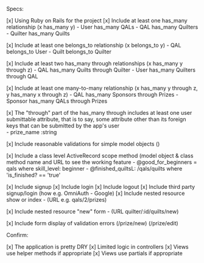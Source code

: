 Specs:

 [x] Using Ruby on Rails for the project
 [x] Include at least one has_many relationship 
        (x has_many y)
        - User has_many QALs
        - QAL has_many Quilters
        - Quilter has_many Quilts
        
 [x] Include at least one belongs_to relationship 
        (x belongs_to y)
        - QAL belongs_to User
        - Quilt belongs_to Quilter
        <!-- - Quilter belongs_to QAL SHOULD THIS BE HAS MANY THROUGH W. A JOIN TABLE? -->

 [x] Include at least two has_many through relationships 
        (x has_many y through z) 
        - QAL has_many Quilts through Quilter
        - User has_many Quilters through QAL

 [x] Include at least one many-to-many relationship 
        (x has_many y through z, y has_many x through z)
        - QAL has_many Sponsors through Prizes
        - Sponsor has_many QALs through Prizes

 [x] The "through" part of the has_many through includes at least one user submittable attribute, that is to say, some attribute other than its foreign keys that can be submitted by the app's user                
        - prize_name :string

 [x] Include reasonable validations for simple model objects 
        ()

 [x] Include a class level ActiveRecord scope method (model object & class method name and URL to see the working feature 
        - @good_for_beginners = qals where skill_level: beginner
        - @finished_quiltsL: /qals/quilts where 'is_finished? == 'true'

 [x] Include signup
 [x] Include login
 [x] Include logout
 [x] Include third party signup/login (how e.g. OmniAuth - Google)
 [x] Include nested resource show or index 
       - (URL e.g. qals/2/prizes)

 [x] Include nested resource "new" form 
       - (URL quilter/:id/quilts/new)
       
 [x] Include form display of validation errors 
    (/prize/new)
    (/prize/edit)


Confirm:

 [x] The application is pretty DRY
 [x] Limited logic in controllers
 [x] Views use helper methods if appropriate
 [x] Views use partials if appropriate